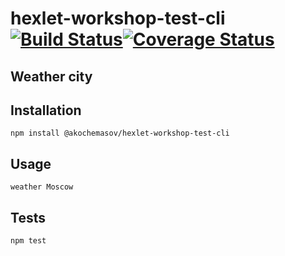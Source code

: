 # hexlet-workshop-test-cli [![Build Status](https://travis-ci.org/akochemasov/hexlet-workshop-test-cli.svg?branch=master)](https://travis-ci.org/akochemasov/hexlet-workshop-test-cli)[![Coverage Status](https://coveralls.io/repos/github/akochemasov/hexlet-workshop-test-cli/badge.svg?branch=master)](https://coveralls.io/github/akochemasov/hexlet-workshop-test-cli?branch=master)
## Weather city

## Installation
`npm install @akochemasov/hexlet-workshop-test-cli`

## Usage
`weather Moscow`

## Tests
`npm test`